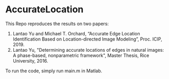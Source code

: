 # AccurateLocation
This Repo reproduces the results on two papers:
1. Lantao Yu and Michael T. Orchard, “Accurate Edge Location Identification Based on Location-directed Image Modeling”, Proc. ICIP, 2019.
2. Lantao Yu, "Determining accurate locations of edges in natural images: A phase-based, nonparametric framework", Master Thesis, Rice University, 2016.

To run the code, simply run main.m in Matlab.
